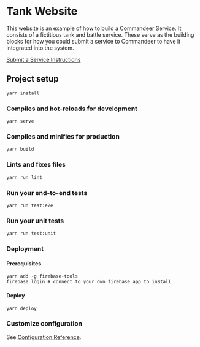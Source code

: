 # Tank Website

This website is an example of how to build a Commandeer Service.  It consists of a fictitious tank and battle service.  These serve as the building blocks for how you could submit a service to Commandeer to have it integrated into the system.

[Submit a Service Instructions](https://getcommandeer.com/docs/openSource/submitService)

## Project setup
```
yarn install
```

### Compiles and hot-reloads for development
```
yarn serve
```

### Compiles and minifies for production
```
yarn build
```

### Lints and fixes files
```
yarn run lint
```

### Run your end-to-end tests
```
yarn run test:e2e
```

### Run your unit tests
```
yarn run test:unit
```

### Deployment

#### Prerequisites

```
yarn add -g firebase-tools
firebase login # connect to your own firebase app to install
```

#### Deploy

```
yarn deploy
```

### Customize configuration
See [Configuration Reference](https://cli.vuejs.org/config/).